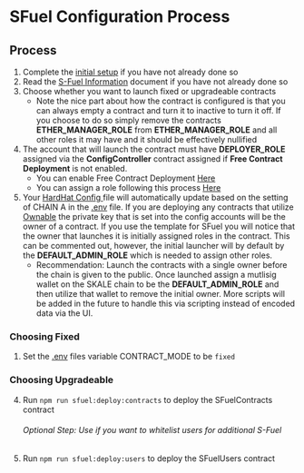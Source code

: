 # SFuel Configuration Process

## Process

1. Complete the [initial setup](./InitialConfigurationProcess.md) if you have not already done so
2. Read the [S-Fuel Information](./SFuel.md) document if you have not already done so
3. Choose whether you want to launch fixed or upgradeable contracts
    - Note the nice part about how the contract is configured is that you can always empty a contract and turn it to inactive to turn it off. If you choose to do so simply remove the contracts <b>ETHER_MANAGER_ROLE</b> from <b>ETHER_MANAGER_ROLE</b> and all other roles it may have and it should be effectively nullified
4. The account that will launch the contract must have <b>DEPLOYER_ROLE</b> assigned via the <b>ConfigController</b> contract assigned if <b>Free Contract Deployment</b> is not enabled.
   - You can enable Free Contract Deployment [Here](./FreeContractDeployment.md)
   - You can assign a role following this process [Here](./AssignRole.md)
5. Your [HardHat Config ](../hardhat.config.js) file will automatically update based on the setting of CHAIN A in the [.env](../env) file. If you are deploying any contracts that utilize [Ownable](https://docs.openzeppelin.com/contracts/4.x/api/access#Ownable) the private key that is set into the config accounts will be the owner of a contract. If you use the template for SFuel you will notice that the owner that launches it is initially assigned roles in the contract. This can be commented out, however, the initial launcher will by default by the <b>DEFAULT_ADMIN_ROLE</b> which is needed to assign other roles. 
   - Recommendation: Launch the contracts with a single owner before the chain is given to the public. Once launched assign a mutlisig wallet on the SKALE chain to be the <b>DEFAULT_ADMIN_ROLE</b> and then utilize that wallet to remove the initial owner. More scripts will be added in the future to handle this via scripting instead of encoded data via the UI.

### Choosing Fixed
   1. Set the [.env](../.env) files variable CONTRACT_MODE to be ```fixed```
### Choosing Upgradeable

   4. Run ```npm run sfuel:deploy:contracts``` to deploy the SFuelContracts contract

      ###### Optional Step: Use if you want to whitelist users for additional S-Fuel

   5. Run ```npm run sfuel:deploy:users``` to deploy the SFuelUsers contract

